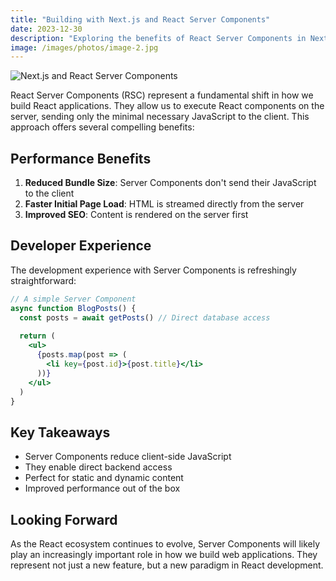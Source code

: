 ```yaml
---
title: "Building with Next.js and React Server Components"
date: 2023-12-30
description: "Exploring the benefits of React Server Components in Next.js 13 and how they can improve your application's performance and developer experience."
image: /images/photos/image-2.jpg
---
```


![Next.js and React Server Components](/images/photos/image-2.jpg)

React Server Components (RSC) represent a fundamental shift in how we build React applications. They allow us to execute React components on the server, sending only the minimal necessary JavaScript to the client. This approach offers several compelling benefits:

## Performance Benefits

1. **Reduced Bundle Size**: Server Components don't send their JavaScript to the client
2. **Faster Initial Page Load**: HTML is streamed directly from the server
3. **Improved SEO**: Content is rendered on the server first

## Developer Experience

The development experience with Server Components is refreshingly straightforward:

```jsx
// A simple Server Component
async function BlogPosts() {
  const posts = await getPosts() // Direct database access
  
  return (
    <ul>
      {posts.map(post => (
        <li key={post.id}>{post.title}</li>
      ))}
    </ul>
  )
}
```

## Key Takeaways

- Server Components reduce client-side JavaScript
- They enable direct backend access
- Perfect for static and dynamic content
- Improved performance out of the box

## Looking Forward

As the React ecosystem continues to evolve, Server Components will likely play an increasingly important role in how we build web applications. They represent not just a new feature, but a new paradigm in React development. 